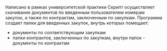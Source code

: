 Написано в рамках университетской практики
Скрипт осуществляет скачивание документов по введенным пользователем номерам закупок, а также по контрактам, заключенным по закупкам. 
Программа создает папки для введенных закупок, внутрь которых помещает:
* документы по соответствующим закупкам
* папки контрактов, заключенных по закупкам, внутри папок - документы по контрактам
